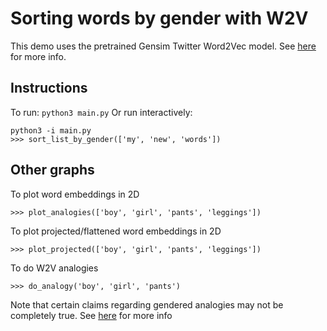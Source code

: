# Sorting words by gender with W2V

This demo uses the pretrained Gensim Twitter Word2Vec model.
See [here](https://radimrehurek.com/gensim/auto_examples/tutorials/run_word2vec.html) for more info.

## Instructions
To run:
`python3 main.py`
Or run interactively:
```
python3 -i main.py
>>> sort_list_by_gender(['my', 'new', 'words'])
```

## Other graphs
To plot word embeddings in 2D
```
>>> plot_analogies(['boy', 'girl', 'pants', 'leggings'])
```

To plot projected/flattened word embeddings in 2D
```
>>> plot_projected(['boy', 'girl', 'pants', 'leggings'])
```

To do W2V analogies
```
>>> do_analogy('boy', 'girl', 'pants')
```

Note that certain claims regarding gendered analogies may not be completely
true. See [here](https://blog.esciencecenter.nl/king-man-woman-king-9a7fd2935a85?gi=65626e818925)
for more info
